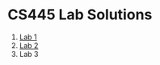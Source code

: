 # CS445 Lab Solutions

1. [Lab 1](https://github.com/mjdeitz/cs445-lab-solns/blob/main/Lab1/lab1.pdf)
2. [Lab 2](https://github.com/mjdeitz/cs445-lab-solns/blob/main/Lab2/lab2.pdf)
3. Lab 3
